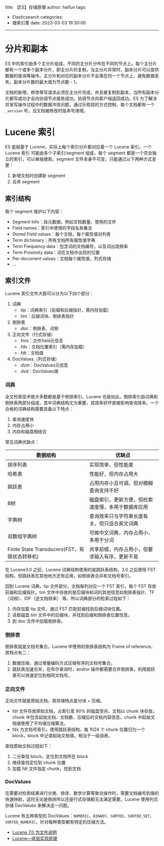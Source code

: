 title: 【ES】存储原理
author: haifun
tags:
  - Elasticsearch
categories:
  - 搜索引擎
date: 2023-03-03 19:30:00

---

# 分片和副本

ES 中的索引由多个主分片组成，不同的主分片分布在不同的节点上。每个主分片都有一个或多个副本分片，即主分片的复制，当主分片异常时，副本分片可以提供数据的查询等操作。主分片和对应的副本分片不会落在同一个节点上，避免数据丢失，副本分片数的最大值为节点数 - 1。

文档的新增、修改等写请求必须在主分片完成，并且被复制到副本，当所有副本分片都写成功才会向协调节点报告成功，协调节点向客户端返回成功。ES 为了解决并发写操作过程中的数据冲突问题，通过乐观锁的方式控制，每个文档都有一个 `_version` 号，当文档被修改时版本号递增。

# Lucene 索引

ES 底层基于 Lucene，实际上每个索引分片都对应着一个 Lucene 索引。一个 Lucene 索引 可能由多个子索引/segment 组成，每个 segment 都是一个完全独立的索引，可以单独搜索。segment 文件本身不可变，只能通过以下两种方式变更：
1. 新增文档时创建新 segment
2. 合并 segment

## 索引结构

每个 segment 维护以下内容：
- Segment Info：段元数据，例如文档数量、使用的文件
- Field names：索引中使用的字段名称集合
- Stored Field values：每个文档，每个属性值对列表
- Term dictionary：所有文档所有属性值字典
- Term Frequency data：包含词的文档编号，以及词出现频率
- Term Proximity data：词在文档中出现的位置
- Per-document values：文档每个属性值，列式存储
- ...

## 索引文件

Lucene 索引文件大致可以分为以下四个部分：
1. 词典
    - .tip：词典索引（前缀和后缀指针，需内存加载）
    - .tim：后缀词块、倒排表指针
2. 倒排表
    - .doc：倒排表、词频 
3. 正向文件（行式存储）
    - .fnm：文件field元信息
    - .fdx：文档位置索引（需内存加载）
    - .fdt：文档值
4. DocValues（列式存储）
    - .dvm：DocValues元信息
    - .dvd：DocValues值

### 词典

全文检索技术绝大多数都是基于倒排索引，Lucene 也是如此。倒排索引由词典和倒排表两部分组成，其中词典结构尤为重要，其效率好坏直接影响查询效率。一个合格的词典结构需要具备以下特点：
1. 查询速度快
2. 内存占用小
3. 内存和磁盘相结合

常见词典优缺点：

| 数据结构 | 优缺点 |
| --- | --- |
| 排序列表 | 实现简单，但性能差 |
| 哈希表 | 性能好，但内存占用大 |
| 跳跃表 | 占用内存小且可调，但对模糊查询支持不好 |
| B树 | 磁盘索引，更新方便，但检索速度慢，多用于数据库应用 |
| 字典树 | 查询效率只与字符串长度有关，但只适合英文词典 |
| 双数组字典树 | 可做中文词典，内存占用小，多用于分词 |
| Finite State Transducers(FST，有限状态转移机) | 共享前缀，内存占用小，但要求输入有序，更新不易 |

在 Lucene3.0 之前，Lucene 词典结构使用的是跳跃表结构，3.0 之后使用 FST 结构，但跳跃表在其他地方还有应用，如倒排表合并和文档号索引。

回到 Lucene 词典，tip 文件部分，文档每列对应一个 FST 索引，每个 FST 存放前缀和后缀指针。tim 文件中存放的是后缀块和词的其他信息如倒排表指针、TF（词频）、IDF（逆文档频率） 等。所以词典部分的检索过程如下：

1. 内存加载 tip 文件，通过 FST 匹配前缀找到后缀词块位置。
2. 读取磁盘 tim 文件中的后缀块，并找到后缀和倒排表位置信息。
3. 到 doc 文件中加载倒排表。

### 倒排表

倒排表就是文档号集合，Lucene 中使用的倒排表结构为 Frame of reference，其特点有二：
1. 数据压缩，通过增量编码方式压缩有序的文档号集合。
2. 跳跃表加速合并，在布尔查询时，and/or 操作都需要合并倒排表，利用跳跃表可以快速定位到相同文档号。

### 正向文件

正向文件就是原始文档，其存储特点是分块 + 压缩。

- fdt 文件存放原始文档，占索引库 90% 的磁盘空间，文档以 chunk 块存放，chunk 中包含起始文档、文档数、压缩后的文档内容信息，chunk 中起始文档值使用了平均值压缩算法。
- fdx 为文档号索引，使用跳跃表结构。每 1024 个 chunk 位置归为一个 block，block 中记录起始文档值，相当于一级调表。

查找原始文档过程如下：
1. 二分查找 block，定位到文档所在 block
2. 继续查找定位到 chunk 位置
3. 加载 fdt 文件指定 chunk，找到文档

### DocValues

在需要对检索结果进行分类、排序、数学计算等聚合操作时，需要文档编号到值的快速映射，这时无论是倒排所以还是行式存储都无法满足需要。Lucene 使用列式存储 DocValues 来解决这一问题。

Lucene 有五种类型的 DocValues：`NUMERIC`、`BINARY`、`SORTED`、`SORTED_SET`、`SORTED_NUMERIC`，针对每种类型都有特定的压缩方法。 

- [Lucene 7.0 包文件说明](https://lucene.apache.org/core/7_2_1/core/org/apache/lucene/codecs/lucene70/package-summary.html)
- [Lucene—底层实现原理](https://blog.csdn.net/sanmi8276/article/details/112978473)
